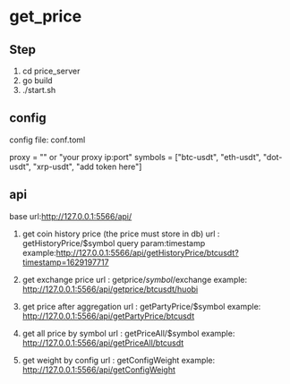 # get_price

## Step
1. cd price_server
2. go build
3. ./start.sh

## config
config file: conf.toml

proxy = "" or "your proxy ip:port"
symbols = ["btc-usdt", "eth-usdt", "dot-usdt", "xrp-usdt", "add token here"]

## api
base url:http://127.0.0.1:5566/api/
1. get coin history price (the price must store in db)
url : getHistoryPrice/$symbol
query param:timestamp
example:http://127.0.0.1:5566/api/getHistoryPrice/btcusdt?timestamp=1629197717

2. get exchange price
url : getprice/$symbol/$exchange
example: http://127.0.0.1:5566/api/getprice/btcusdt/huobi

3. get price after  aggregation
url : getPartyPrice/$symbol
example: http://127.0.0.1:5566/api/getPartyPrice/btcusdt

4. get all price by symbol
url : getPriceAll/$symbol
example: http://127.0.0.1:5566/api/getPriceAll/btcusdt

5. get weight by config
url : getConfigWeight
example: http://127.0.0.1:5566/api/getConfigWeight